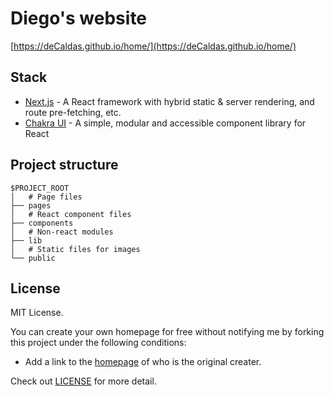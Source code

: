 # Diego's website

[https://deCaldas.github.io/home/](https://deCaldas.github.io/home/)

## Stack

- [Next.js](https://nextjs.org/) - A React framework with hybrid static & server rendering, and route pre-fetching, etc.
- [Chakra UI](https://chakra-ui.com/) - A simple, modular and accessible component library for React

## Project structure

```
$PROJECT_ROOT
│   # Page files
├── pages
│   # React component files
├── components
│   # Non-react modules
├── lib
│   # Static files for images
└── public
```

## License

MIT License.

You can create your own homepage for free without notifying me by forking this project under the following conditions:

- Add a link to the [homepage](https://www.decaldas.github.io/home/) of who is the original creater.

Check out [LICENSE](./LICENSE) for more detail.
